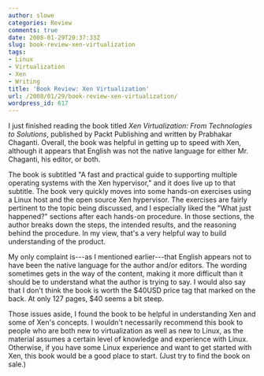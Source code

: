 ```yaml
---
author: slowe
categories: Review
comments: true
date: 2008-01-29T20:37:33Z
slug: book-review-xen-virtualization
tags:
- Linux
- Virtualization
- Xen
- Writing
title: 'Book Review: Xen Virtualization'
url: /2008/01/29/book-review-xen-virtualization/
wordpress_id: 617
---
```


I just finished reading the book titled _Xen Virtualization: From Technologies to Solutions_, published by Packt Publishing and written by Prabhakar Chaganti. Overall, the book was helpful in getting up to speed with Xen, although it appears that English was not the native language for either Mr. Chaganti, his editor, or both.

The book is subtitled "A fast and practical guide to supporting multiple operating systems with the Xen hypervisor," and it does live up to that subtitle. The book very quickly moves into some hands-on exercises using a Linux host and the open source Xen hypervisor. The exercises are fairly pertinent to the topic being discussed, and I especially liked the "What just happened?" sections after each hands-on procedure. In those sections, the author breaks down the steps, the intended results, and the reasoning behind the procedure. In my view, that's a very helpful way to build understanding of the product.

My only complaint is---as I mentioned earlier---that English appears not to have been the native language for the author and/or editors. The wording sometimes gets in the way of the content, making it more difficult than it should be to understand what the author is trying to say. I would also say that I don't think the book is worth the $40USD price tag that marked on the back. At only 127 pages, $40 seems a bit steep.

Those issues aside, I found the book to be helpful in understanding Xen and some of Xen's concepts. I wouldn't necessarily recommend this book to people who are both new to virtualization as well as new to Linux, as the material assumes a certain level of knowledge and experience with Linux. Otherwise, if you have some Linux experience and want to get started with Xen, this book would be a good place to start. (Just try to find the book on sale.)
